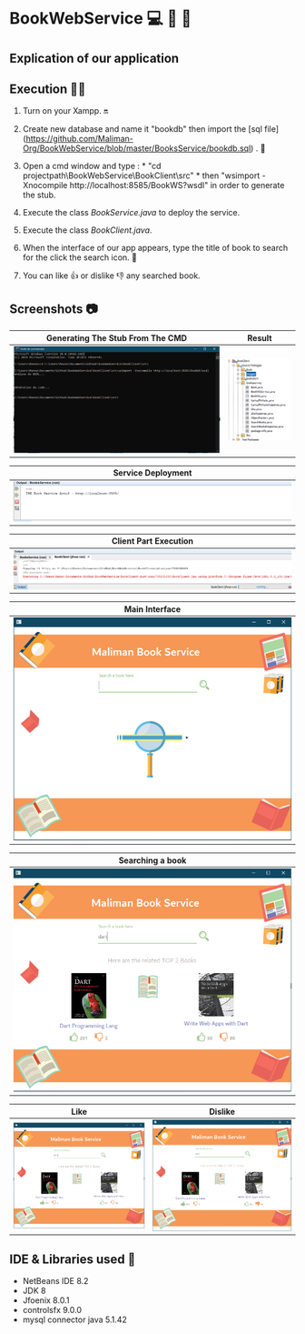 # BookWebService 💻 📌 📙 

## Explication of our application

   
## Execution 🔌🔨

1. Turn on your Xampp. 🔛

2. Create new database and name it "bookdb" then import the [sql file] (https://github.com/Maliman-Org/BookWebService/blob/master/BooksService/bookdb.sql) . 💾

3. Open a cmd window and type :
          * "cd projectpath\BookWebService\BookClient\src\" 
          * then "wsimport -Xnocompile http://localhost:8585/BookWS?wsdl" in order to generate the stub.
          
4. Execute the class *BookService.java* to deploy the service.

5. Execute the class *BookClient.java*.

6. When the interface of our app appears, type the title of book to search for the click the search icon. 🔎

7. You can like 👍 or dislike 👎 any searched book.

## Screenshots 📷

| Generating The Stub From The CMD | Result |
| ------------- |:-------------:|
| ![alt text](https://github.com/Maliman-Org/BookWebService/blob/master/ScreenShots/generatingStub.PNG "Stub generation" ) | ![alt text](https://github.com/Maliman-Org/BookWebService/blob/master/ScreenShots/ResultOfGeneratingStub.PNG "Result" ) |

| Service Deployment |
| ------------- |
|![alt text](https://github.com/Maliman-Org/BookWebService/blob/master/ScreenShots/serviceDeployed.PNG "Service deployed" )|


| Client Part Execution |
| ------------- |
|![alt text](https://github.com/Maliman-Org/BookWebService/blob/master/ScreenShots/execution.PNG "Execution" )|

| Main Interface |
| ------------- |
|![alt text](https://github.com/Maliman-Org/BookWebService/blob/master/ScreenShots/mainScreen.PNG "Main screen" )|

| Searching a book |
| ------------- |
|![alt text](https://github.com/Maliman-Org/BookWebService/blob/master/ScreenShots/searchAbook.PNG "Searching" )|

| Like | Dislike |
| ------------- |:-------------:|
| ![alt text](https://github.com/Maliman-Org/BookWebService/blob/master/ScreenShots/likeAbook.PNG "like" ) | ![alt text](https://github.com/Maliman-Org/BookWebService/blob/master/ScreenShots/dislikeAbook.PNG "dislike" ) |

## IDE & Libraries used 🔧

 * NetBeans IDE 8.2
 * JDK 8
 * Jfoenix 8.0.1
 * controlsfx 9.0.0
 * mysql connector java 5.1.42

